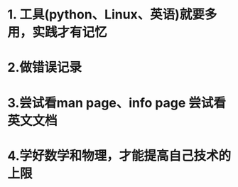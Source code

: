 # 1. 工具(python、Linux、英语)就要多用，实践才有记忆

# 2.做错误记录

# 3.尝试看man page、info page  尝试看英文文档

# 4.学好数学和物理，才能提高自己技术的上限 

